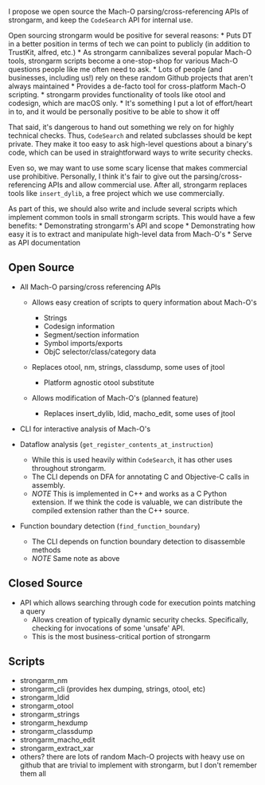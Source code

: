 I propose we open source the Mach-O parsing/cross-referencing APIs of strongarm, and keep the `CodeSearch` API for internal use.

Open sourcing strongarm would be positive for several reasons:
    * Puts DT in a better position in terms of tech we can point to publicly (in addition to TrustKit, alfred, etc.)
    * As strongarm cannibalizes several popular Mach-O tools, strongarm scripts become a one-stop-shop for various Mach-O questions people like me often need to ask.
        * Lots of people (and businesses, including us!) rely on these random Github projects that aren't always maintained
    * Provides a de-facto tool for cross-platform Mach-O scripting.
        * strongarm provides functionality of tools like otool and codesign, which are macOS only.
    * It's something I put a lot of effort/heart in to, and it would be personally positive to be able to show it off
    
That said, it's dangerous to hand out something we rely on for highly technical checks. Thus, `CodeSearch` and related subclasses should be kept private.
They make it too easy to ask high-level questions about a binary's code, which can be used in straightforward ways to write security checks.

Even so, we may want to use some scary license that makes commercial use prohibitive. 
Personally, I think it's fair to give out the parsing/cross-referencing APIs and allow commercial use. 
After all, strongarm replaces tools like `insert_dylib`, a free project which we use commercially.

As part of this, we should also write and include several scripts which implement common tools in small strongarm scripts.
This would have a few benefits:
    * Demonstrating strongarm's API and scope
    * Demonstrating how easy it is to extract and manipulate high-level data from Mach-O's
    * Serve as API documentation

Open Source
---------------
* All Mach-O parsing/cross referencing APIs

    * Allows easy creation of scripts to query information about Mach-O's
        * Strings
        * Codesign information     
        * Segment/section information
        * Symbol imports/exports
        * ObjC selector/class/category data
        
    * Replaces otool, nm, strings, classdump, some uses of jtool
        * Platform agnostic otool substitute
        
    * Allows modification of Mach-O's (planned feature)
        * Replaces insert_dylib, ldid, macho_edit, some uses of jtool
        
* CLI for interactive analysis of Mach-O's 

* Dataflow analysis (`get_register_contents_at_instruction`)
    * While this is used heavily within `CodeSearch`, it has other uses throughout strongarm.
    * The CLI depends on DFA for annotating C and Objective-C calls in assembly.
    * *NOTE* This is implemented in C++ and works as a C Python extension. If we think the code is valuable, we can distribute the compiled extension rather than the C++ source.
    
* Function boundary detection (`find_function_boundary`)
    * The CLI depends on function boundary detection to disassemble methods
    * *NOTE* Same note as above

Closed Source
---------------
* API which allows searching through code for execution points matching a query
    * Allows creation of typically dynamic security checks. Specifically, checking for invocations of some 'unsafe' API.
    * This is the most business-critical portion of strongarm
    
Scripts
---------------
* strongarm_nm
* strongarm_cli (provides hex dumping, strings, otool, etc)
* strongarm_ldid
* strongarm_otool
* strongarm_strings
* strongarm_hexdump
* strongarm_classdump
* strongarm_macho_edit
* strongarm_extract_xar
* others? there are lots of random Mach-O projects with heavy use on github that are trivial to implement with strongarm, but I don't remember them all

